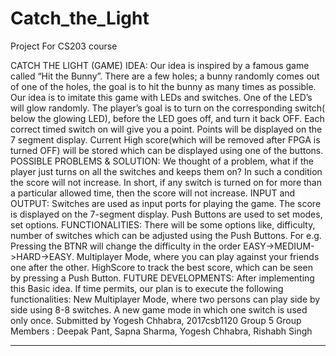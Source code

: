 # Catch_the_Light
Project For CS203 course

CATCH THE LIGHT (GAME)
IDEA: Our idea is inspired by a famous game called “Hit the Bunny”. There are a
few holes; a bunny randomly comes out of one of the holes, the goal is to hit the
bunny as many times as possible.
Our idea is to imitate this game with LEDs and switches. One of the LED’s will
glow randomly. The player’s goal is to turn on the corresponding switch( below the
glowing LED), before the LED goes off, and turn it back OFF. Each correct timed
switch on will give you a point. Points will be displayed on the 7 segment display.
Current High score(which will be removed after FPGA is turned OFF) will be stored
which can be displayed using one of the buttons.
POSSIBLE PROBLEMS & SOLUTION: We thought of a problem, what if the
player just turns on all the switches and keeps them on? In such a condition the score
will not increase. In short, if any switch is turned on for more than a particular
allowed time, then the score will not increase.
INPUT and OUTPUT: Switches are used as input ports for playing the game. The
score is displayed on the 7-segment display. Push Buttons are used to set modes, set
options.
FUNCTIONALITIES:
There will be some options like, difficulty, number of switches which can be adjusted
using the Push Buttons. For e.g. Pressing the BTNR will change the difficulty in the
order EASY->MEDIUM->HARD->EASY.
Multiplayer Mode, where you can play against your friends one after the other.
HighScore to track the best score, which can be seen by pressing a Push Button.
FUTURE DEVELOPMENTS: After implementing this Basic idea. If time permits,
our plan is to execute the following functionalities:
New Multiplayer Mode, where two persons can play side by side using 8-8 switches.
A new game mode in which one switch is used only once.
Submitted by
Yogesh Chhabra, 2017csb1120
Group 5
Group Members : Deepak Pant, Sapna Sharma, Yogesh Chhabra, Rishabh Singh

-----------------------------------------------------
